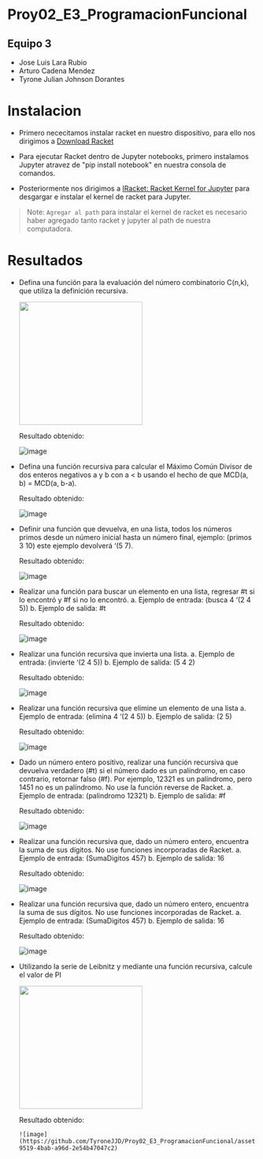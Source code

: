 # Proy02_E3_ProgramacionFuncional

## Equipo 3
- Jose Luis Lara Rubio
- Arturo Cadena Mendez
- Tyrone Julian Johnson Dorantes

# Instalacion

- Primero nececitamos instalar racket en nuestro dispositivo, para ello nos dirigimos a [Download Racket](https://download.racket-lang.org/)

- Para ejecutar Racket dentro de Jupyter notebooks, primero instalamos Jupyter atravez de "pip install notebook" en nuestra consola de comandos.
  
- Posteriormente nos dirigimos a [IRacket: Racket Kernel for Jupyter](https://docs.racket-lang.org/iracket/index.html) para desgargar e instalar el kernel
  de racket para Jupyter.

> Note: `Agregar al path` para instalar el kernel de racket es necesario haber agregado tanto racket y jupyter al path de nuestra computadora.

# Resultados
- Defina una función para la evaluación del número combinatorio C(n,k), que utiliza la 
definición recursiva.

  <img src = https://github.com/TyroneJJD/Proy02_E3_ProgramacionFuncional/assets/149411556/579b195f-a0cb-4ea3-816c-e5bf353e005a width="250" heigth="350">

  Resultado obtenido:
  
    ![image](https://github.com/TyroneJJD/Proy02_E3_ProgramacionFuncional/assets/149411556/89981c20-7c5d-4c62-b2ce-f0a220812d79)

- Defina una función recursiva para calcular el Máximo Común Divisor de dos enteros 
negativos a y b con a < b usando el hecho de que MCD(a, b) = MCD(a, b-a).

  Resultado obtenido:

    ![image](https://github.com/TyroneJJD/Proy02_E3_ProgramacionFuncional/assets/149411556/7931a110-4bff-40fc-ad2f-3161800c3443)

- Definir una función que devuelva, en una lista, todos los números primos desde un número 
inicial hasta un número final, ejemplo: (primos 3 10) este ejemplo devolverá ‘(5 7).

  Resultado obtenido:

    ![image](https://github.com/TyroneJJD/Proy02_E3_ProgramacionFuncional/assets/149411556/6b6253e3-5486-4993-81ee-2cf7507d82af)

- Realizar una función para buscar un elemento en una lista, regresar #t si lo encontró y #f si 
no lo encontró.
    a. Ejemplo de entrada: (busca 4 ‘(2 4 5))
    b. Ejemplo de salida: #t

  Resultado obtenido:

    ![image](https://github.com/TyroneJJD/Proy02_E3_ProgramacionFuncional/assets/149411556/40e1c7fc-e25f-49c0-adc2-3a25462c7f13)

- Realizar una función recursiva que invierta una lista.
    a. Ejemplo de entrada: (invierte ‘(2 4 5))
    b. Ejemplo de salida: (5 4 2)

  Resultado obtenido:

    ![image](https://github.com/TyroneJJD/Proy02_E3_ProgramacionFuncional/assets/149411556/7bfb7940-3fc6-4c35-b0d2-a8715b926fae)

- Realizar una función recursiva que elimine un elemento de una lista
    a. Ejemplo de entrada: (elimina 4 ‘(2 4 5))
    b. Ejemplo de salida: (2 5)

  Resultado obtenido:

    ![image](https://github.com/TyroneJJD/Proy02_E3_ProgramacionFuncional/assets/149411556/50067077-5c83-4933-b19e-d6dc248a33f5)

- Dado un número entero positivo, realizar una función recursiva que devuelva verdadero (#t)
si el número dado es un palíndromo, en caso contrario, retornar falso (#f). Por ejemplo, 
12321 es un palíndromo, pero 1451 no es un palíndromo. No use la función reverse de 
Racket.
    a. Ejemplo de entrada: (palindromo 12321)
    b. Ejemplo de salida: #f

  Resultado obtenido:

    ![image](https://github.com/TyroneJJD/Proy02_E3_ProgramacionFuncional/assets/149411556/63e33319-f0f5-44bc-af01-3c0221c4ee87)

- Realizar una función recursiva que, dado un número entero, encuentra la suma de sus 
dígitos. No use funciones incorporadas de Racket.
    a. Ejemplo de entrada: (SumaDigitos 457)
    b. Ejemplo de salida: 16

  Resultado obtenido:

    ![image](https://github.com/TyroneJJD/Proy02_E3_ProgramacionFuncional/assets/149411556/5a6d92dd-aad8-42fe-9937-715dd843a119)

- Realizar una función recursiva que, dado un número entero, encuentra la suma de sus 
dígitos. No use funciones incorporadas de Racket.
    a. Ejemplo de entrada: (SumaDigitos 457)
    b. Ejemplo de salida: 16

  Resultado obtenido:

    ![image](https://github.com/TyroneJJD/Proy02_E3_ProgramacionFuncional/assets/149411556/b7e464f0-cd1f-45c5-9e8d-0dc92bdcf349)

- Utilizando la serie de Leibnitz y mediante una función recursiva, calcule el valor de PI
  
    <image src=https://github.com/TyroneJJD/Proy02_E3_ProgramacionFuncional/assets/149411556/27d3e105-5172-405a-9507-d7b73c6711f4  width="250" heigth="350">
  
    Resultado obtenido:
  
      ![image](https://github.com/TyroneJJD/Proy02_E3_ProgramacionFuncional/assets/149411556/d28ded4c-9519-4bab-a96d-2e54b47047c2)
